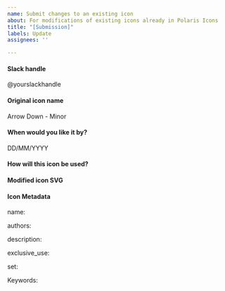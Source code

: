 ```yaml
---
name: Submit changes to an existing icon
about: For modifications of existing icons already in Polaris Icons
title: "[Submission]"
labels: Update
assignees: ''

---
```


<!--
  Please follow this template to modify an existing icon.
  You should already understand the impact of this change
  where the icon is used, etc.

  Any questions? https://vault.shopify.com/Polaris-icon-creation-guidelines
  or #polaris-icons on Slack
-->

#### Slack handle
@yourslackhandle

#### Original icon name
Arrow Down - Minor

#### When would you like it by?
DD/MM/YYYY

#### How will this icon be used?
<!-- 
  Please include any relevant images, the reason you are 
  modifying this icon, and any additional context.
-->

#### Modified icon SVG
<!-- 
  Where can we find the icon (SVG)? Hint: Upload it to GDrive
-->

#### Icon Metadata
<!-- 
  If you're adding a new icon, the following metadata needs
  to be completed before we can accept this contribution.

  You can find example metadata files in any `.yml` file
  here: https://github.com/Shopify/polaris-icons/tree/master/packages/polaris-icons-raw/icons/polaris
-->

name: 
<!-- 
  Eg. Arrow down. 
-->

authors: 
<!--
  One or more contributors with slack handle
  (Eg. Casey Smith @caseysmith).
-->

description: 
<!-- 
  Please use this guide to create descriptions: 
  https://bit.ly/2GdMpmg).
-->

exclusive_use: 
<!-- 
  Only fill this if the icon should only be used in a specific
  areas of the admin (Eg. Orders).
-->

set: 
<!-- 
  Choose major, minor or spot.
-->

Keywords: 
<!-- 
  Multiple words that could be associated with this icon when
  searching (Eg, arrow, down, etc).
-->
